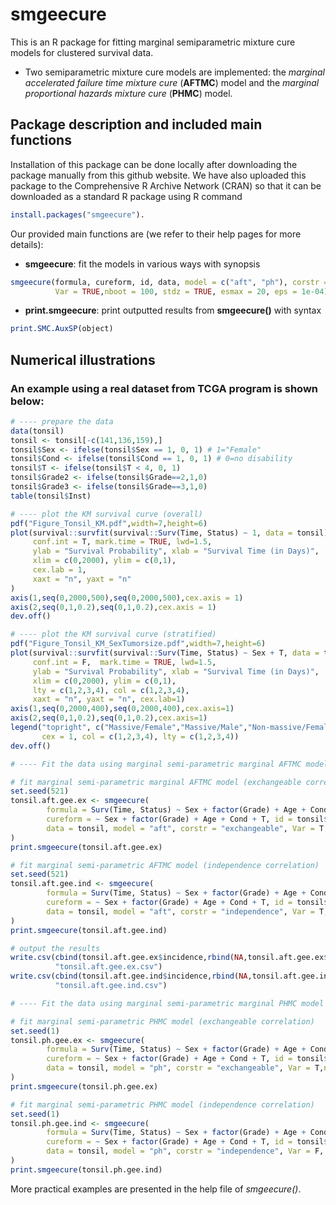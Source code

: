 # smgeecure
This is an R package for fitting marginal semiparametric mixture cure models for clustered survival data.
- Two semiparametric mixture cure models are implemented: the *marginal accelerated failure time mixture cure* (**AFTMC**) model and the *marginal proportional hazards mixture cure* (**PHMC**) model.

## Package description and included main functions

Installation of this package can be done locally after downloading the package manually from this github website. We have also uploaded this package to the Comprehensive R Archive Network (CRAN) so that it can be downloaded as a standard R package using R command
```R
install.packages("smgeecure").
```

Our provided main functions are (we refer to their help pages for more details):
- **smgeecure**: fit the models in various ways with synopsis
```R
smgeecure(formula, cureform, id, data, model = c("aft", "ph"), corstr = c("independence", "exchangeable", "ar1"),
          Var = TRUE,nboot = 100, stdz = TRUE, esmax = 20, eps = 1e-04)
```
- **print.smgeecure**: print outputted results from **smgeecure()** with syntax
```R
print.SMC.AuxSP(object)
```

## Numerical illustrations

### An example using a real dataset from TCGA program is shown below:
```R
# ---- prepare the data
data(tonsil)
tonsil <- tonsil[-c(141,136,159),]
tonsil$Sex <- ifelse(tonsil$Sex == 1, 0, 1) # 1="Female"
tonsil$Cond <- ifelse(tonsil$Cond == 1, 0, 1) # 0=no disability
tonsil$T <- ifelse(tonsil$T < 4, 0, 1)
tonsil$Grade2 <- ifelse(tonsil$Grade==2,1,0)
tonsil$Grade3 <- ifelse(tonsil$Grade==3,1,0)
table(tonsil$Inst)

# ---- plot the KM survival curve (overall)
pdf("Figure_Tonsil_KM.pdf",width=7,height=6)
plot(survival::survfit(survival::Surv(Time, Status) ~ 1, data = tonsil), 
     conf.int = T, mark.time = TRUE, lwd=1.5,
     ylab = "Survival Probability", xlab = "Survival Time (in Days)", 
     xlim = c(0,2000), ylim = c(0,1),
     cex.lab = 1, 
     xaxt = "n", yaxt = "n"
)
axis(1,seq(0,2000,500),seq(0,2000,500),cex.axis = 1)
axis(2,seq(0,1,0.2),seq(0,1,0.2),cex.axis = 1)
dev.off()

# ---- plot the KM survival curve (stratified)
pdf("Figure_Tonsil_KM_SexTumorsize.pdf",width=7,height=6)
plot(survival::survfit(survival::Surv(Time, Status) ~ Sex + T, data = tonsil),
     conf.int = F,  mark.time = TRUE, lwd=1.5,
     ylab = "Survival Probability", xlab = "Survival Time (in Days)",
     xlim = c(0,2000), ylim = c(0,1),
     lty = c(1,2,3,4), col = c(1,2,3,4),
     xaxt = "n", yaxt = "n", cex.lab=1)
axis(1,seq(0,2000,400),seq(0,2000,400),cex.axis=1)
axis(2,seq(0,1,0.2),seq(0,1,0.2),cex.axis=1)
legend("topright", c("Massive/Female","Massive/Male","Non-massive/Female","Non-massive/Male"),
       cex = 1, col = c(1,2,3,4), lty = c(1,2,3,4))
dev.off()

# ---- Fit the data using marginal semi-parametric marginal AFTMC model

# fit marginal semi-parametric marginal AFTMC model (exchangeable correlation)
set.seed(521)
tonsil.aft.gee.ex <- smgeecure(
        formula = Surv(Time, Status) ~ Sex + factor(Grade) + Age + Cond + T, 
        cureform = ~ Sex + factor(Grade) + Age + Cond + T, id = tonsil$Inst, 
        data = tonsil, model = "aft", corstr = "exchangeable", Var = T, nboot = 100
)
print.smgeecure(tonsil.aft.gee.ex)

# fit marginal semi-parametric AFTMC model (independence correlation)
set.seed(521)
tonsil.aft.gee.ind <- smgeecure(
        formula = Surv(Time, Status) ~ Sex + factor(Grade) + Age + Cond + T, 
        cureform = ~ Sex + factor(Grade) + Age + Cond + T, id = tonsil$Inst, 
        data = tonsil, model = "aft", corstr = "independence", Var = T, nboot = 100
)
print.smgeecure(tonsil.aft.gee.ind)

# output the results
write.csv(cbind(tonsil.aft.gee.ex$incidence,rbind(NA,tonsil.aft.gee.ex$latency)),
          "tonsil.aft.gee.ex.csv")
write.csv(cbind(tonsil.aft.gee.ind$incidence,rbind(NA,tonsil.aft.gee.ind$latency)),
          "tonsil.aft.gee.ind.csv")

# ---- Fit the data using marginal semi-parametric marginal PHMC model

# fit marginal semi-parametric PHMC model (exchangeable correlation)
set.seed(1)
tonsil.ph.gee.ex <- smgeecure(
        formula = Surv(Time, Status) ~ Sex + factor(Grade) + Age + Cond + T, 
        cureform = ~ Sex + factor(Grade) + Age + Cond + T, id = tonsil$Inst, 
        data = tonsil, model = "ph", corstr = "exchangeable", Var = T,nboot = 100
)
print.smgeecure(tonsil.ph.gee.ex)

# fit marginal semi-parametric PHMC model (independence correlation)
set.seed(1)
tonsil.ph.gee.ind <- smgeecure(
        formula = Surv(Time, Status) ~ Sex + factor(Grade) + Age + Cond + T, 
        cureform = ~ Sex + factor(Grade) + Age + Cond + T, id = tonsil$Inst, 
        data = tonsil, model = "ph", corstr = "independence", Var = F, nboot = 100
)
print.smgeecure(tonsil.ph.gee.ind)
```

More practical examples are presented in the help file of *smgeecure()*.

